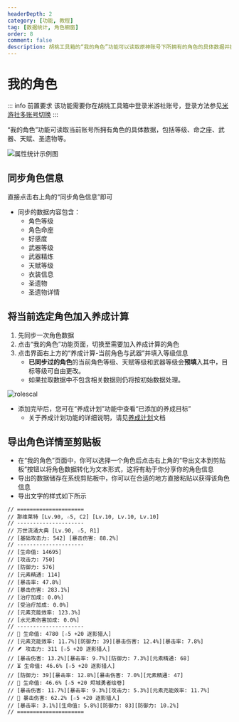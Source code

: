 ```yaml
---
headerDepth: 2
category: [功能, 教程]
tag: [数据统计, 角色橱窗]
order: 8
comment: false
description: 胡桃工具箱的“我的角色”功能可以读取原神账号下所拥有的角色的具体数据并提供分析，包括等级、命之座、天赋和圣遗物属性等数据。
---
```


# 我的角色

::: info 前置要求
该功能需要你在胡桃工具箱中登录米游社账号，登录方法参见[米游社多账号切换](mhy-account-switch.md#米游社多账号切换)
:::

“我的角色”功能可读取当前账号所拥有角色的具体数据，包括等级、命之座、武器、天赋、圣遗物等。

![属性统计示例图](https://img.alicdn.com/imgextra/i4/1797064093/O1CN01hK2R3O1g6e0qblXd2_!!1797064093.png_.webp)

## 同步角色信息

直接点击右上角的“同步角色信息”即可

- 同步的数据内容包含：
  - 角色等级
  - 角色命座
  - 好感度
  - 武器等级
  - 武器精炼
  - 天赋等级
  - 衣装信息
  - 圣遗物
  - 圣遗物详情

## 将当前选定角色加入养成计算

1. 先同步一次角色数据
2. 点击“我的角色”功能页面，切换至需要加入养成计算的角色
3. 点击界面右上方的“养成计算-当前角色与武器”并填入等级信息
   - **已同步过的角色**的当前角色等级、天赋等级和武器等级会**预填**入其中，目标等级可自由更改。
   - 如果拉取数据中不包含相关数据则仍将按初始数据处理。

![rolescal](https://img.alicdn.com/imgextra/i3/1797064093/O1CN01n3GYLI1g6e0zAVRM7_!!1797064093.png_.webp)

- 添加完毕后，您可在“养成计划”功能中查看“已添加的养成目标”
  - 关于养成计划功能的详细说明，请见[养成计划](./develop-plan.md#养成计划)文档

## 导出角色详情至剪贴板

- 在“我的角色”页面中，你可以选择一个角色后点击右上角的“导出文本到剪贴板”按钮以将角色数据转化为文本形式，这将有助于你分享你的角色信息
- 导出的数据储存在系统剪贴板中，你可以在合适的地方直接粘贴以获得该角色信息
- 导出文字的样式如下所示

```
// =====================
// 那维莱特 [Lv.90, ☆5, C2] [Lv.10, Lv.10, Lv.10]
// ---------------------
// 万世流涌大典 [Lv.90, ☆5, R1]
// [基础攻击力: 542] [暴击伤害: 88.2%]
// ---------------------
// [生命值: 14695]
// [攻击力: 750]
// [防御力: 576]
// [元素精通: 114]
// [暴击率: 47.8%]
// [暴击伤害: 283.1%]
// [治疗加成: 0.0%]
// [受治疗加成: 0.0%]
// [元素充能效率: 123.3%]
// [水元素伤害加成: 0.0%]
// ---------------------
// 🌷 生命值: 4780 [☆5 +20 逐影猎人]
// [元素充能效率: 11.7%][防御力: 39][暴击伤害: 12.4%][暴击率: 7.8%]
// 🪶 攻击力: 311 [☆5 +20 逐影猎人]
// [暴击伤害: 13.2%][暴击率: 9.7%][防御力: 7.3%][元素精通: 68]
// ⏳ 生命值: 46.6% [☆5 +20 逐影猎人]
// [防御力: 39][暴击率: 12.8%][暴击伤害: 7.0%][元素精通: 47]
// 🍷 生命值: 46.6% [☆5 +20 烬城勇者绘卷]
// [暴击伤害: 11.7%][暴击率: 9.3%][攻击力: 5.3%][元素充能效率: 11.7%]
// 👑 暴击伤害: 62.2% [☆5 +20 逐影猎人]
// [暴击率: 3.1%][生命值: 5.8%][防御力: 83][防御力: 10.2%]
// =====================
```

